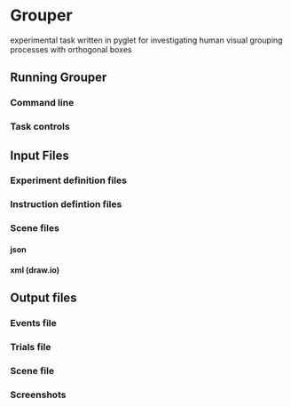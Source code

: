 # Grouper
experimental task written in pyglet for investigating human visual grouping processes with orthogonal boxes



## Running Grouper


### Command line


### Task controls







## Input Files

### Experiment definition files

### Instruction defintion files

### Scene files

#### json

#### xml (draw.io)




## Output files

### Events file

### Trials file

### Scene file

### Screenshots